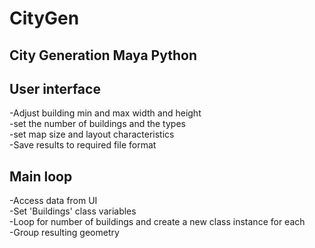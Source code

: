 # CityGen

## City Generation Maya Python

## User interface

-Adjust building min and max width and height\
-set the number of buildings and the types\
-set map size and layout characteristics\
-Save results to required file format

## Main loop

-Access data from UI\
-Set 'Buildings' class variables\
-Loop for number of buildings and create a new class instance for each\
-Group resulting geometry
